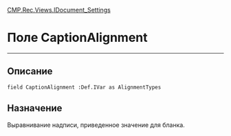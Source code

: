 ﻿---
Link: CMP.Rec.Views.IDocument_Settings.@CaptionAlignment
---

<!---  Навигация
[Имя проекта](#) :
-->
[CMP.Rec.Views.IDocument_Settings](Default)

# Поле CaptionAlignment
---

## Описание

    field CaptionAlignment :Def.IVar as AlignmentTypes

<!--
## Аргументы{#Args}

### Аргумент1

Описание аргумента 1
-->

## Назначение

Выравнивание надписи, приведенное значение для бланка.

<!--
## Пример

    CaptionAlignment...
-->

